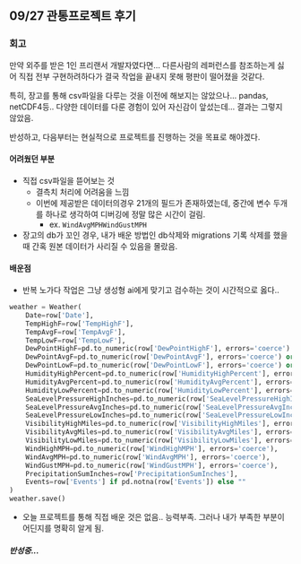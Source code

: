 ## 09/27 관통프로젝트 후기

### 회고
만약 외주를 받은 1인 프리랜서 개발자였다면... 
다른사람의 레퍼런스를 참조하는게 싫어 직접 전부 구현하려하다가
결국 작업을 끝내지 못해 평판이 떨어졌을 것같다.

특히, 장고를 통해 csv파일을 다루는 것을 이전에 해보지는 않았으나...
pandas, netCDF4등.. 다양한 데이터를 다룬 경험이 있어 자신감이 앞섰는데... 결과는 그렇지 않았음.

반성하고, 다음부터는 현실적으로 프로젝트를 진행하는 것을 목표로 해야겠다.

#### 어려웠던 부분
- 직접 csv파일을 뜯어보는 것
  - 결측치 처리에 어려움을 느낌
  - 이번에 제공받은 데이터의경우 21개의 필드가 존재하였는데, 중간에 변수 두개를 하나로 생각하여 디버깅에 정말 많은 시간이 걸림.
    - ex. `WindAvgMPHWindGustMPH`
- 장고의 db가 꼬인 경우, 내가 배운 방법인 db삭제와 migrations 기록 삭제를 했을 때 간혹 원본 데이터가 사리질 수 있음을 몰랐음.

#### 배운점
- 반복 노가다 작업은 그냥 생성형 ai에게 맞기고 검수하는 것이 시간적으로 옳다..
```py
weather = Weather(
    Date=row['Date'],
    TempHighF=row['TempHighF'],
    TempAvgF=row['TempAvgF'],
    TempLowF=row['TempLowF'],
    DewPointHighF=pd.to_numeric(row['DewPointHighF'], errors='coerce') or 0,
    DewPointAvgF=pd.to_numeric(row['DewPointAvgF'], errors='coerce') or 0,
    DewPointLowF=pd.to_numeric(row['DewPointLowF'], errors='coerce') or 0,
    HumidityHighPercent=pd.to_numeric(row['HumidityHighPercent'], errors='coerce') or 0.0,
    HumidityAvgPercent=pd.to_numeric(row['HumidityAvgPercent'], errors='coerce') or 0.0,
    HumidityLowPercent=pd.to_numeric(row['HumidityLowPercent'], errors='coerce') or 0.0,
    SeaLevelPressureHighInches=pd.to_numeric(row['SeaLevelPressureHighInches'], errors='coerce'),
    SeaLevelPressureAvgInches=pd.to_numeric(row['SeaLevelPressureAvgInches'], errors='coerce'),
    SeaLevelPressureLowInches=pd.to_numeric(row['SeaLevelPressureLowInches'], errors='coerce'),
    VisibilityHighMiles=pd.to_numeric(row['VisibilityHighMiles'], errors='coerce') or 0,
    VisibilityAvgMiles=pd.to_numeric(row['VisibilityAvgMiles'], errors='coerce') or 0,
    VisibilityLowMiles=pd.to_numeric(row['VisibilityLowMiles'], errors='coerce') or 0,
    WindHighMPH=pd.to_numeric(row['WindHighMPH'], errors='coerce'),
    WindAvgMPH=pd.to_numeric(row['WindAvgMPH'], errors='coerce'),
    WindGustMPH=pd.to_numeric(row['WindGustMPH'], errors='coerce'),
    PrecipitationSumInches=row['PrecipitationSumInches'],
    Events=row['Events'] if pd.notna(row['Events']) else ""
)
weather.save()
```
- 오늘 프로젝트를 통해 직접 배운 것은 없음.. 능력부족. 그러나 내가 부족한 부분이 어딘지를 명확히 알게 됨.
  
##### 반성중...